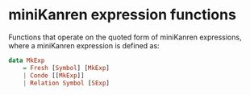 # miniKanren expression functions

Functions that operate on the quoted form of miniKanren expressions, where a miniKanren expression is defined as:


```haskell
data MkExp
    = Fresh [Symbol] [MkExp]
    | Conde [[MkExp]]
    | Relation Symbol [SExp]
```
